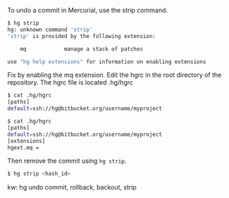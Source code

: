 To undo a commit in Mercurial, use the strip command.

```bash
$ hg strip
hg: unknown command 'strip'
'strip' is provided by the following extension:

    mq            manage a stack of patches

use "hg help extensions" for information on enabling extensions
```

Fix by enabling the mq extension. Edit the hgrc in the root directory of the repository. The hgrc file is located .hg/hgrc

```bash
$ cat .hg/hgrc
[paths]
default=ssh://hg@bitbucket.org/username/myproject

$ cat .hg/hgrc
[paths]
default=ssh://hg@bitbucket.org/username/myproject
[extensions]
hgext.mq =
```

Then remove the commit using `hg strip`.

```bash
$ hg strip <hash_id>
```

kw: hg undo commit, rollback, backout, strip